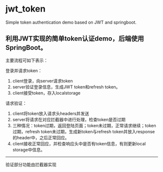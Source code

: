 # jwt_token
Simple token authentication demo based on JWT and springboot.

利用JWT实现的简单token认证demo，后端使用SpringBoot。
---
主要流程可如下表示：</br>

登录并请求token：
1. client登录，向server请求token
2. server验证登录信息，生成JWT token和refresh token。
3. client接受token，存入localstorage

请求验证：
1. client将token放入请求头headers并发送
2. server将请求在对应拦截器中进行处理，检查token是否过期
3. 三种情况：token过期，返回登陆页面；token未过期，正常请求继续；token过期，refresh token未过期，生成新token与refresh token并放入response的header中，之后正常回应。
4. client接收正常回应，并检查响应头中是否有token信息，有则更新local storage中信息。
---
验证部分功能由拦截器实现
